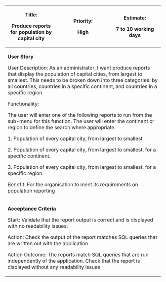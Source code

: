 <table>
<colgroup>
<col style="width: 33%" />
<col style="width: 33%" />
<col style="width: 33%" />
</colgroup>
<thead>
<tr class="header">
<th><p><strong>Title:</strong></p>
<p>Produce reports for population by capital city</p></th>
<th><p><strong>Priority:</strong></p>
<p>High</p></th>
<th><p><strong>Estimate:</strong></p>
<p>7 to 10 working days</p></th>
</tr>
</thead>
<tbody>
<tr class="odd">
<td colspan="3"><p><strong>User Story</strong></p>
<p>User Description: As an administrator, I want produce reports that
display the population of capital cities, from largest to smallest. This
needs to be broken down into three categories: by all countries,
countries in a specific continent, and countries in a specific
region.</p>
<p>Functionality:</p>
<p>The user will enter one of the following reports to run from the
sub-menu for this function. The user will enter the continent or region
to define the search where appropriate.</p>
<p>1. Population of every capital city, from largest to smallest</p>
<p>2. Population of every capital city, from largest to smallest, for a
specific continent.</p>
<p>3. Population of every capital city, from largest to smallest, for a
specific region.</p>
<p>Benefit: For the organisation to meet its requirements on population
reporting</p></td>
</tr>
<tr class="even">
<td colspan="3"><p><strong>Acceptance Criteria</strong></p>
<p>Start: Validate that the report output is correct and is displayed
with no readability issues.</p>
<p>Action: Check the output of the report matches SQL queries that are
written out with the application</p>
<p>Action Outcome: The reports match SQL queries that are run
independently of the application. Check that the report is displayed
without any readability issues</p></td>
</tr>
</tbody>
</table>
